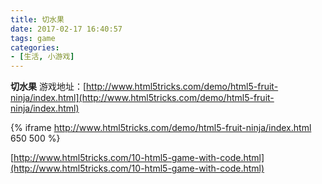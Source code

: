 ```yaml
---
title: 切水果
date: 2017-02-17 16:40:57
tags: game
categories:
- [生活, 小游戏]
---
```

**切水果**
游戏地址：[http://www.html5tricks.com/demo/html5-fruit-ninja/index.html](http://www.html5tricks.com/demo/html5-fruit-ninja/index.html)

{% iframe http://www.html5tricks.com/demo/html5-fruit-ninja/index.html 650 500 %}

[http://www.html5tricks.com/10-html5-game-with-code.html](http://www.html5tricks.com/10-html5-game-with-code.html)
